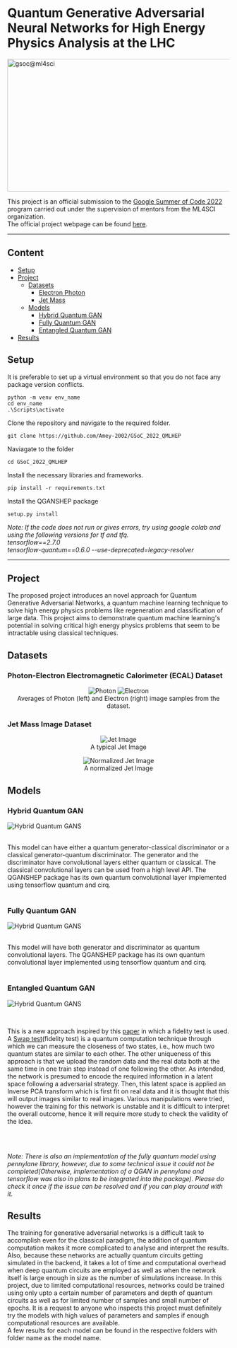 # Quantum Generative Adversarial Neural Networks for High Energy Physics Analysis at the LHC

<p>
<!-- [<img src="https://raw.githubusercontent.com/Amey-2002/GSoC_2022_QMLHEP/main/assets/gsoc%40ml4sci.jpeg" title="Electron" />](https://ml4sci.org/) -->
<a href="https://ml4sci.org/" target="_blank"><img alt="gsoc@ml4sci" height="300px" width="1000" src="https://raw.githubusercontent.com/eraraya-ricardo/qcnn-hep/main/assets/gsoc%40ml4sci.jpeg" /></a>
</p>

This project is an official submission to the [Google Summer of Code 2022](https://summerofcode.withgoogle.com/) program carried out under the supervision of mentors from the ML4SCI organization.<br>
The official project webpage can be found [here](https://summerofcode.withgoogle.com/programs/2022/projects/jp4vG7tW).
***

## Content
- [Setup](#Setup)
- [Project](#Project)
  - [Datasets](#Datasets)
    - [Electron Photon](#Photon-Electron-Electromagnetic-Calorimeter-(ECAL)-Dataset)
    - [Jet Mass](#Jet-Mass-Image-Dataset)
  - [Models](#Models)
    - [Hybrid Quantum GAN](#Hybrid-Quantum-GAN)
    - [Fully Quantum GAN](#Fully-Quantum-GAN)
    - [Entangled Quantum GAN](#Entangled-Quantum-GAN)
- [Results](#Results)

## Setup

It is preferable to set up a virtual environment so that you do not face any package version conflicts.
```shell
python -m venv env_name
cd env_name
.\Scripts\activate
```

Clone the repository and navigate to the required folder.
```shell
git clone https://github.com/Amey-2002/GSoC_2022_QMLHEP
```
Naviagate to the folder
```shell
cd GSoC_2022_QMLHEP
```
Install the necessary libraries and frameworks.
```shell
pip install -r requirements.txt
```
Install the QGANSHEP package
```shell
setup.py install
```

_Note: If the code does not run or gives errors, try using google colab and using the following versions for tf and tfq.
<br>
tensorflow==2.7.0
<br>
tensorflow-quantum==0.6.0 --use-deprecated=legacy-resolver_
***
## Project
The proposed project introduces an novel approach for Quantum Generative Adversarial Networks, a quantum machine learning technique to solve high energy physics problems like regeneration and classification of large data. This project aims to demonstrate quantum machine learning's potential in solving critical high energy physics problems that seem to be intractable using classical techniques.

## Datasets
### Photon-Electron Electromagnetic Calorimeter (ECAL) Dataset
<p align="middle">
  <img src="https://raw.githubusercontent.com/Amey-2002/GSoC_2022_QMLHEP/main/assets/photon%20full.png" title="Photon" />
  <img src="https://raw.githubusercontent.com/Amey-2002/GSoC_2022_QMLHEP/main/assets/electron%20full.png" title="Electron" /> <br>
  Averages of Photon (left) and Electron (right) image samples from the dataset.
</p>

### Jet Mass Image Dataset

<p align="middle">
  <img src="https://raw.githubusercontent.com/Amey-2002/GSoC_2022_QMLHEP/main/assets/jet_mass.png" title="Jet Image" /> 
   <br>
   A typical Jet Image <br>
</p> 
 
<p align="middle">
  <img src="https://raw.githubusercontent.com/Amey-2002/GSoC_2022_QMLHEP/main/assets/normalized_jet_mass.png" title="Normalized Jet Image" /> 
  <br>
  A normalized Jet Image<br>
</p>

## Models
### Hybrid Quantum GAN
<p>
<img src="https://raw.githubusercontent.com/Amey-2002/GSoC_2022_QMLHEP/main/assets/hybrid_qgans.png" title="Hybrid Quantum GANS" />
</p><br>
This model can have either a quantum generator-classical discriminator or a classical generator-quantum discriminator. The generator and the discriminator have convolutional layers either quantum or classical. The classical convolutional layers can be used from a high level API. The QGANSHEP package has its own quantum convolutional layer implemented using tensorflow quantum and cirq.
<br>
<br>

### Fully Quantum GAN
<p>
<img src="https://raw.githubusercontent.com/Amey-2002/GSoC_2022_QMLHEP/main/assets/fully_quantum_gans.png" title="Hybrid Quantum GANS" />
</p>
<br>
This model will have both generator and discriminator as quantum convolutional layers. The QGANSHEP package has its own quantum convolutional layer implemented using tensorflow quantum and cirq.
<br>
<br>

### Entangled Quantum GAN
<p>
<img src="https://raw.githubusercontent.com/Amey-2002/GSoC_2022_QMLHEP/main/assets/entangled_qgans.png" title="Hybrid Quantum GANS" />
</p>
<br>

This is a new approach inspired by this [paper](https://arxiv.org/abs/2105.00080) in which a fidelity test is used. A [Swap test](https://en.wikipedia.org/wiki/Swap_test)(fidelity test) is a quantum computation technique through which we can measure the closeness of two states, i.e., how much two quantum states are similar to each other. The other uniqueness of this approach is that we upload the random data and the real data both at the same time in one train step instead of one following the other. As intended, the network is presumed to encode the required information in a latent space following a adversarial strategy. Then, this latent space is applied an Inverse PCA transform which is first fit on real data and it is thought that this will output images similar to real images. Various manipulations were tried, however the training for this network is unstable and it is difficult to interpret the overall outcome, hence it will require more study to check the validity of the idea.

<br>
<br>

_Note: There is also an implementation of the fully quantum model using pennylane library, however, due to some technical issue it could not be completed(Otherwise, implementation of a QGAN in pennylane and tensorflow was also in plans to be integrated into the package). Please do check it once if the issue can be resolved and if you can play around with it._

## Results

The training for generative adversarial networks is a difficult task to accomplish even for the classical paradigm, the addition of quantum computation makes it more complicated to analyse and interpret the results. Also, because these networks are actually quantum circuits getting simulated in the backend, it takes a lot of time and computational overhead when deep quantum circuits are employed as well as when the network itself is large enough in size as the number of simulations increase. In this project, due to limited computational resources, networks could be trained using only upto a certain number of parameters and depth of quantum circuits as well as for limited number of samples and small number of epochs. It is a request to anyone who inspects this project must definitely try the models with high values of parameters and samples if enough computational resources are available.
<br>
 A few results for each model can be found in the respective folders with folder name as the model name.